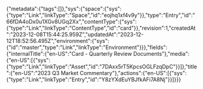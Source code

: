 {"metadata":{"tags":[]},"sys":{"space":{"sys":{"type":"Link","linkType":"Space","id":"eojhq1xf4v9y"}},"type":"Entry","id":"66fDA4oDx0u1XGv8UGq2Xx","contentType":{"sys":{"type":"Link","linkType":"ContentType","id":"card"}},"revision":1,"createdAt":"2023-12-08T15:44:25.959Z","updatedAt":"2023-12-12T18:52:56.495Z","environment":{"sys":{"id":"master","type":"Link","linkType":"Environment"}}},"fields":{"internalTitle":{"en-US":"Card - Quarterly Review Documents"},"media":{"en-US":[{"sys":{"type":"Link","linkType":"Asset","id":"7DAxx5rT5KpcsOGLFzqDpC"}}]},"title":{"en-US":"2023 Q3 Market Commentary"},"actions":{"en-US":[{"sys":{"type":"Link","linkType":"Entry","id":"Y8zYXdEuYBJfkAFi7A8Nj"}}]}}}